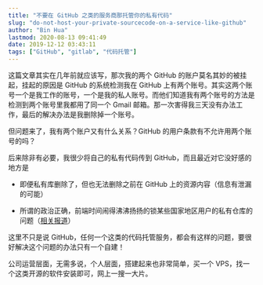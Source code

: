 ```yaml
---
title: "不要在 GitHub 之类的服务商那托管你的私有代码"
slug: "do-not-host-your-private-sourcecode-on-a-service-like-github"
author: "Bin Hua"
lastmod: 2020-08-13 09:41:49
date: 2019-12-12 03:43:11
tags: ["GitHub", "gitlab", "代码托管"]
---
```


这篇文章其实在几年前就应该写，那次我的两个 GitHub 的账户莫名其妙的被挂起，挂起的原因是 GitHub 的系统检测我在 GitHub 上有两个账号。其实这两个账号一个是我工作的账号，一个是我的私人账号。而他们知道我有两个账号的方法是检测到两个账号里我都用了同一个 Gmail 邮箱。那一次害得我三天没有办法工作，最后的解决办法是我删除掉一个账号。

但问题来了，我有两个账户又有什么关系？GitHub 的用户条款有不允许用两个账号的吗？

后来除非有必要，我很少将自己的私有代码传到 GitHub，而且最近对它没好感的地方是

- 即便私有库删除了，但也无法删除之前在 GitHub 上的资源内容（信息有泄漏的可能）

- 所谓的政治正确，前端时间闹得沸沸扬扬的锁某些国家地区用户的私有仓库的问题（[相关报道](https://github.com/1995parham/github-do-not-ban-us/blob/master/README-CN.md)）

这里不只是说 GitHub，任何一个这类的代码托管服务，都会有这样的问题，要很好解决这个问题的办法只有一个自建！

公司运营层面，无需多说，个人层面，搭建起来也非常简单，买一个 VPS，找一个这类开源的软件安装即可，网上一搜一大片。